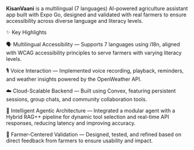 **KisanVaani** is a multilingual (7 languages) AI-powered agriculture assistant app built with Expo Go, designed and validated with real farmers to ensure accessibility across diverse language and literacy levels.

✨ Key Highlights

🗣️ Multilingual Accessibility — Supports 7 languages using i18n, aligned with WCAG accessibility principles to serve farmers with varying literacy levels.

🎙️ Voice Interaction — Implemented voice recording, playback, reminders, and weather insights powered by the OpenWeather API.

☁️ Cloud-Scalable Backend — Built using Convex, featuring persistent sessions, group chats, and community collaboration tools.

🤖 Intelligent Agentic Architecture — Integrated a modular agent with a Hybrid RAG++ pipeline for dynamic tool selection and real-time API responses, reducing latency and improving accuracy.

👥 Farmer-Centered Validation — Designed, tested, and refined based on direct feedback from farmers to ensure usability and impact.
